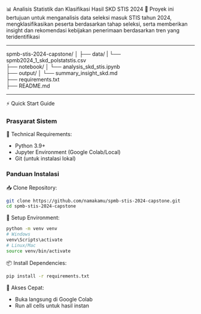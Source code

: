 📊 Analisis Statistik dan Klasifikasi Hasil SKD STIS 2024
🌟 Proyek ini bertujuan untuk menganalisis data seleksi masuk STIS tahun 2024, mengklasifikasikan peserta berdasarkan tahap seleksi, serta memberikan insight dan rekomendasi kebijakan penerimaan berdasarkan tren yang teridentifikasi

---
spmb-stis-2024-capstone/
│
├── data/
|   └── spmb2024_1_skd_polstatstis.csv                    
├── notebook/
│   └── analysis_skd_stis.ipynb  
├── output/
│   └── summary_insight_skd.md   
├── requirements.txt             
├── README.md                    

---

⚡ Quick Start Guide

### Prasyarat Sistem
🔧 Technical Requirements:
- Python 3.9+
- Jupyter Environment (Google Colab/Local)
- Git (untuk instalasi lokal)

### Panduan Instalasi

📥 Clone Repository:
```bash
git clone https://github.com/namakamu/spmb-stis-2024-capstone.git
cd spmb-stis-2024-capstone
```

🔨 Setup Environment:
```bash
python -m venv venv
# Windows
venv\Scripts\activate
# Linux/Mac
source venv/bin/activate
```

📦 Install Dependencies:
```bash
pip install -r requirements.txt
```

🚀 Akses Cepat:
- Buka langsung di Google Colab
- Run all cells untuk hasil instan